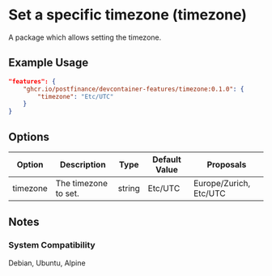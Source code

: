 # Set a specific timezone (timezone)

A package which allows setting the timezone.

## Example Usage

```json
"features": {
    "ghcr.io/postfinance/devcontainer-features/timezone:0.1.0": {
        "timezone": "Etc/UTC"
    }
}
```

## Options

| Option | Description | Type | Default Value | Proposals |
|-----|-----|-----|-----|-----|
| timezone | The timezone to set. | string | Etc/UTC | Europe/Zurich, Etc/UTC |

## Notes

### System Compatibility

Debian, Ubuntu, Alpine
